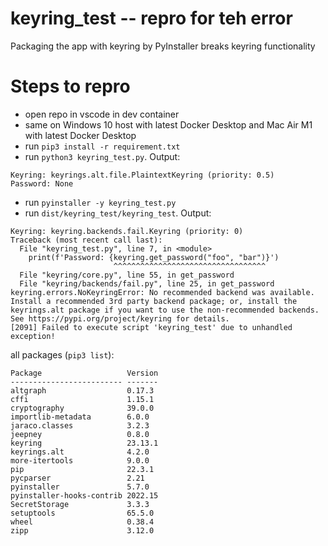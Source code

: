 # keyring_test -- repro for teh error

Packaging the app with keyring by PyInstaller breaks keyring functionality

# Steps to repro

- open repo in vscode in dev container 
- same on Windows 10 host with latest Docker Desktop and Mac Air M1 with latest Docker Desktop
- run `pip3 install -r requirement.txt`
- run `python3 keyring_test.py`. Output:
```
Keyring: keyrings.alt.file.PlaintextKeyring (priority: 0.5)
Password: None
```
- run `pyinstaller -y keyring_test.py`
- run `dist/keyring_test/keyring_test`. Output:
```
Keyring: keyring.backends.fail.Keyring (priority: 0)
Traceback (most recent call last):
  File "keyring_test.py", line 7, in <module>
    print(f'Password: {keyring.get_password("foo", "bar")}')
                       ^^^^^^^^^^^^^^^^^^^^^^^^^^^^^^^^^^
  File "keyring/core.py", line 55, in get_password
  File "keyring/backends/fail.py", line 25, in get_password
keyring.errors.NoKeyringError: No recommended backend was available. Install a recommended 3rd party backend package; or, install the keyrings.alt package if you want to use the non-recommended backends. See https://pypi.org/project/keyring for details.
[2091] Failed to execute script 'keyring_test' due to unhandled exception!
```

all packages (`pip3 list`):
```
Package                   Version
------------------------- -------
altgraph                  0.17.3
cffi                      1.15.1
cryptography              39.0.0
importlib-metadata        6.0.0
jaraco.classes            3.2.3
jeepney                   0.8.0
keyring                   23.13.1
keyrings.alt              4.2.0
more-itertools            9.0.0
pip                       22.3.1
pycparser                 2.21
pyinstaller               5.7.0
pyinstaller-hooks-contrib 2022.15
SecretStorage             3.3.3
setuptools                65.5.0
wheel                     0.38.4
zipp                      3.12.0
```
